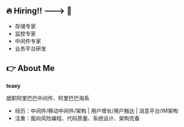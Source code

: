 ## 🔥 Hiring‼️ ---> 🥣
- 存储专家
- 监控专家
- 中间件专家
- 业务平台研发

  
## 👉 About Me
<strong> teaey </strong>

就职阿里巴巴中间件、阿里巴巴淘系
- 经历：中间件/移动中间件/架构 | 用户增长/用户触达 | 消息平台/IM架构
- 注重：面向风险编程、代码质量、系统设计、架构完备
